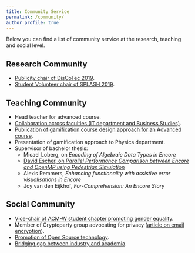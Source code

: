 ```yaml
---
title: Community Service
permalink: /community/
author_profile: true
---
```


Below you can find a list of community service at the research, teaching and
social level.

## **Research Community**

- [Publicity chair of DisCoTec 2019](http://www.discotec.org/2019/#organising-committee).
- [Student Volunteer chair of SPLASH 2019](https://2019.splashcon.org/profile/kikofernandezreyes).

## **Teaching Community**

- Head teacher for advanced course.
- [Collaboration across faculties (IT department and Business Studies)](https://dl.acm.org/citation.cfm?doid=3270112.3270118).
- [Publication of gamification course design approach for an Advanced course](https://dl.acm.org/citation.cfm?doid=3270112.3270118).
- Presentation of gamification approach to Physics department.
- Supervisor of bachelor thesis:
  - Micael Loberg, on *Encoding of Algebraic Data Types in Encore*
  - [David Escher, on *Parallel Performance Comparison between Encore and OpenMP using Pedestrian Simulation*](http://urn.kb.se/resolve?urn=urn:nbn:se:uu:diva-333026)
  - Alexis Remmers, *Enhancing functionality with assistive error visualisations in Encore*
  - Joy van den Eijkhof, *For-Comprehension: An Encore Story*

## **Social Community**

- [Vice-chair of ACM-W student chapter promoting gender equality](https://uu.acm.org/).
- Member of Cryptoparty group advocating for privacy ([article on email encryption](https://dzone.com/articles/keep-your-privacy-and-start-encrypting-your-emails)).
- [Promotion of Open Source technology](https://opensource.com/users/kikofernandez).
- [Bridging gap between industry and academia](http://partialconf.com/lineup#kiko-fernandez).
